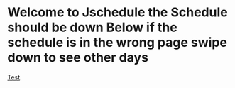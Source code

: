 
<meta name="apple-mobile-web-app-capable" content="yes">
<meta name="apple-mobile-web-app-status-bar-style" content="black">
<meta name="format-detection" content="telephone=no">
<meta name = "viewport" content = "width = device-width">
<meta name = "viewport" content = "initial-scale = 1.0">
<meta name = "viewport" content = "initial-scale = 2.3, user-scalable = no">
<title>Jschedule</title>
<link rel="apple-touch-icon-precomposed" href="icon.png"/>
    <H1>Welcome to Jschedule the Schedule should be down Below if the schedule is in the wrong page swipe down to see other days</H1>
    <p><a href="/132.pdf">Test</a>.</p>
  </body>
</html>

